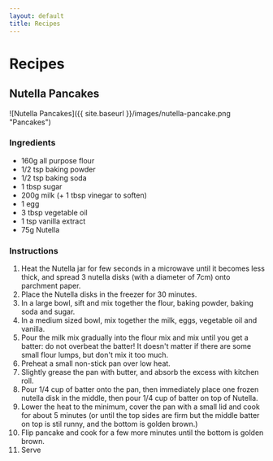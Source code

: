 ```yaml
---
layout: default
title: Recipes
---
```


# Recipes

## Nutella Pancakes

![Nutella Pancakes]({{ site.baseurl }}/images/nutella-pancake.png "Pancakes")

### Ingredients
- 160g all purpose flour
- 1/2 tsp baking powder
- 1/2 tsp baking soda
- 1 tbsp sugar
- 200g milk (+ 1 tbsp vinegar to soften)
- 1 egg
- 3 tbsp vegetable oil
- 1 tsp vanilla extract
- 75g Nutella

### Instructions
1. Heat the Nutella jar for few seconds in a microwave until it becomes less thick, and spread 3 nutella disks (with a diameter of 7cm) onto parchment paper.
2. Place the Nutella disks in the freezer for 30 minutes.
3. In a large bowl, sift and mix together the flour, baking powder, baking soda and sugar.
4. In a medium sized bowl, mix together the milk, eggs, vegetable oil and vanilla.
5. Pour the milk mix gradually into the flour mix and mix until you get a batter: do not overbeat the batter! It doesn't matter if there are some small flour lumps, but don't mix it too much.
6. Preheat a small non-stick pan over low heat.
7. Slightly grease the pan with butter, and absorb the excess with kitchen roll.
8. Pour 1/4 cup of batter onto the pan, then immediately place one frozen nutella disk in the middle, then pour 1/4 cup of batter on top of Nutella.
9. Lower the heat to the minimum, cover the pan with a small lid and cook for about 5 minutes (or until the top sides are firm but the middle batter on top is stil runny, and the bottom is golden brown.)
10. Flip pancake and cook for a few more minutes until the bottom is golden brown.
11. Serve
